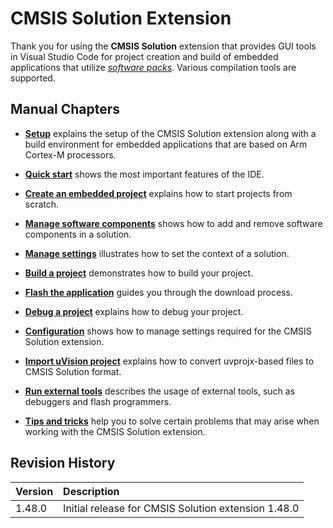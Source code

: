 # CMSIS Solution Extension

Thank you for using the **CMSIS Solution** extension that provides GUI tools in Visual Studio Code for project creation and build of embedded applications that utilize [*software packs*](https://www.keil.arm.com/packs/). Various compilation tools are supported.

## Manual Chapters

- [**Setup**](installation.md) explains the setup of the CMSIS Solution extension along with a build environment for
  embedded applications that are based on Arm Cortex-M processors.

- [**Quick start**](quickstart.md) shows the most important features of the IDE.

- [**Create an embedded project**](create_app.md) explains how to start projects from scratch.

- [**Manage software components**](./manage_components.md) shows how to add and remove software components in a solution.

- [**Manage settings**](./manage_settings.md) illustrates how to set the context of a solution.

- [**Build a project**](build.md) demonstrates how to build your project.

- [**Flash the application**](./flash.md) guides you through the download process.

- [**Debug a project**](debug.md) explains how to debug your project.

- [**Configuration**](configuration.md) shows how to manage settings required for the CMSIS Solution extension.

- [**Import uVision project**](./importuv.md) explains how to convert uvprojx-based files to CMSIS Solution format.

- [**Run external tools**](./runexternal.md) describes the usage of external tools, such as debuggers and flash programmers.

- [**Tips and tricks**](./tipsandtricks.md) help you to solve certain problems that may arise when working with the CMSIS
  Solution extension.

## Revision History

Version            | Description
:------------------|:-------------------------
1.48.0              | Initial release for CMSIS Solution extension 1.48.0
